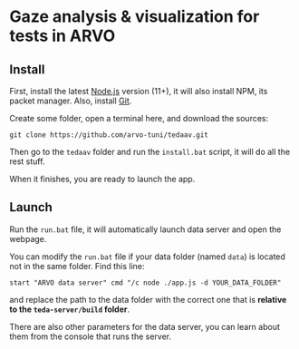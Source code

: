 # Gaze analysis & visualization for tests in ARVO

## Install

First, install the latest [Node.js](https://nodejs.org/) version (11+), it will also install NPM, its packet manager. Also, install [Git](https://git-scm.com/downloads).

Create some folder, open a terminal here, and download the sources:

```
git clone https://github.com/arvo-tuni/tedaav.git
```

Then go to the `tedaav` folder and run the `install.bat` script, it will do all the rest stuff.

When it finishes, you are ready to launch the app.

## Launch

Run the `run.bat` file, it will automatically launch data server and open the webpage. 

You can modify the `run.bat` file if your data folder (named `data`) is located not in the same folder. Find this line:

```
start "ARVO data server" cmd "/c node ./app.js -d YOUR_DATA_FOLDER"
```

and replace the path to the data folder with the correct one that is **relative to the `teda-server/build` folder**.

There are also other parameters for the data server, you can learn about them from the console that runs the server.

